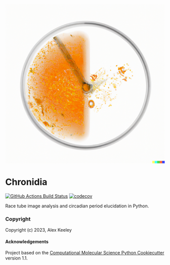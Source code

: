 ![chronidia](chronidia_logo.png)

Chronidia
==============================
[//]: # (Badges)
[![GitHub Actions Build Status](https://github.com/REPLACE_WITH_OWNER_ACCOUNT/chronidia/workflows/CI/badge.svg)](https://github.com/REPLACE_WITH_OWNER_ACCOUNT/chronidia/actions?query=workflow%3ACI)
[![codecov](https://codecov.io/gh/REPLACE_WITH_OWNER_ACCOUNT/Chronidia/branch/main/graph/badge.svg)](https://codecov.io/gh/REPLACE_WITH_OWNER_ACCOUNT/Chronidia/branch/main)


Race tube image analysis and circadian period elucidation in Python.

### Copyright

Copyright (c) 2023, Alex Keeley


#### Acknowledgements
 
Project based on the 
[Computational Molecular Science Python Cookiecutter](https://github.com/molssi/cookiecutter-cms) version 1.1.
